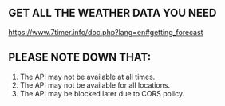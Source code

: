 

## GET ALL THE WEATHER DATA YOU NEED
https://www.7timer.info/doc.php?lang=en#getting_forecast

## PLEASE NOTE DOWN THAT:
1. The API may not be available at all times.
2. The API may not be available for all locations.
3. The API may be blocked later due to CORS policy.

